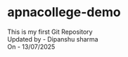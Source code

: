 # apnacollege-demo
This is my first Git Repository
<br>
Updated by - Dipanshu sharma
<br>
On - 13/07/2025
